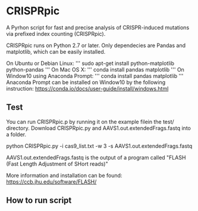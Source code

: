 # CRISPRpic

A Pyrhon script for fast and precise analysis of CRISPR-induced mutations via prefixed index counting (CRISPRpic).

CRISPRpic runs on Python 2.7 or later. 
Only dependecies are Pandas and matplotlib, which can be easily installed.

On Ubuntu or Debian Linux:
'''
sudo apt-get install python-matplotlib python-pandas
'''
On Mac OS X:
'''
conda install pandas matplotlib
'''
On Window10 using Anaconda Prompt:
'''
conda install pandas matplotlib
'''
Anaconda Prompt can be installed on Window10 by the following instruction:
https://conda.io/docs/user-guide/install/windows.html

## Test

You can run CRISPRpic.p by running it on the example filein the test/ directory.
Download CRISPRpic.py and AAVS1.out.extendedFrags.fastq into a folder.

python CRISPRpic.py -i cas9_list.txt -w 3 -s AAVS1.out.extendedFrags.fastq

AAVS1.out.extendedFrags.fastq is the output of a program called "FLASH (Fast Length Adjustment of SHort reads)"

More information and installation can be found:
https://ccb.jhu.edu/software/FLASH/



## How to run script



